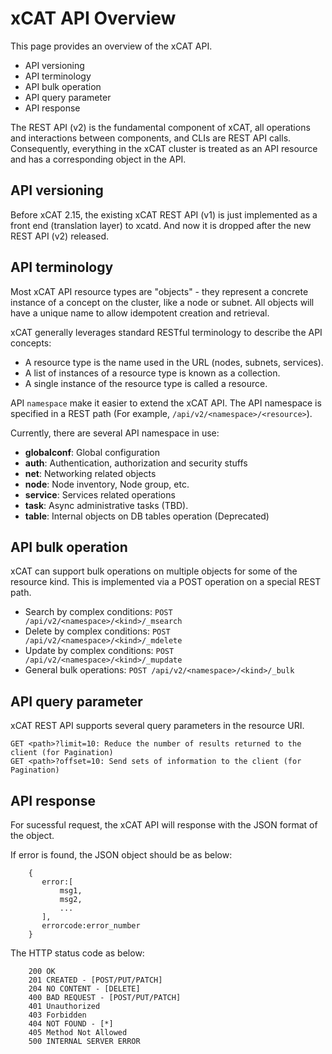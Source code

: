 # xCAT API Overview

This page provides an overview of the xCAT API.

- API versioning
- API terminology
- API bulk operation
- API query parameter
- API response

The REST API (v2) is the fundamental component of xCAT, all operations and interactions between components, and CLIs are REST API calls. Consequently, everything in the xCAT cluster is treated as an API resource and has a corresponding object in the API.


## API versioning
Before xCAT 2.15, the existing xCAT REST API (v1) is just implemented as a front end (translation layer) to xcatd.
And now it is dropped after the new REST API (v2) released.


## API terminology

Most xCAT API resource types are "objects" - they represent a concrete instance of a concept on the cluster, like a node or subnet. All objects will have a unique name to allow idempotent creation and retrieval.

xCAT generally leverages standard RESTful terminology to describe the API concepts:

- A resource type is the name used in the URL (nodes, subnets, services).
- A list of instances of a resource type is known as a collection.
- A single instance of the resource type is called a resource.

API ``namespace`` make it easier to extend the xCAT API. The API namespace is specified in a REST path (For example, `/api/v2/<namespace>/<resource>`).

Currently, there are several API namespace in use:

- **globalconf**: Global configuration
- **auth**: Authentication, authorization and security stuffs
- **net**: Networking related objects
- **node**: Node inventory, Node group, etc.
- **service**: Services related operations
- **task**: Async administrative tasks (TBD).
- **table**: Internal objects on DB tables operation (Deprecated)

## API bulk operation
xCAT can support bulk operations on multiple objects for some of the resource kind. This is implemented via a POST operation on a special REST path.

- Search by complex conditions: `POST /api/v2/<namespace>/<kind>/_msearch`
- Delete by complex conditions: `POST /api/v2/<namespace>/<kind>/_mdelete`
- Update by complex conditions: `POST /api/v2/<namespace>/<kind>/_mupdate`
- General bulk operations: `POST /api/v2/<namespace>/<kind>/_bulk`


## API query parameter
xCAT REST API supports several query parameters in the resource URI.


	GET <path>?limit=10: Reduce the number of results returned to the client (for Pagination)
	GET <path>?offset=10: Send sets of information to the client (for Pagination)


## API response
For sucessful request, the xCAT API will response with the JSON format of the object.

If error is found, the JSON object should be as below:

		{
		   error:[
		       msg1,
		       msg2,
		       ...
		   ],
		   errorcode:error_number
		}


The HTTP status code as below:

        200 OK
        201 CREATED - [POST/PUT/PATCH]
        204 NO CONTENT - [DELETE]
        400 BAD REQUEST - [POST/PUT/PATCH]
        401 Unauthorized
        403 Forbidden
        404 NOT FOUND - [*]
        405 Method Not Allowed
        500 INTERNAL SERVER ERROR

